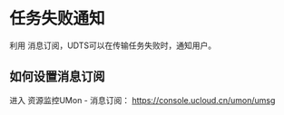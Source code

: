 # 任务失败通知

利用 消息订阅，UDTS可以在传输任务失败时，通知用户。

## 如何设置消息订阅

进入 资源监控UMon - 消息订阅： https://console.ucloud.cn/umon/umsg

